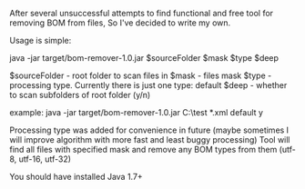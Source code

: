 After several unsuccessful attempts to find functional and free tool for removing BOM from files,
So I've decided to write my own.

Usage is simple:

java -jar target/bom-remover-1.0.jar $sourceFolder $mask $type $deep

$sourceFolder - root folder to scan files in
$mask - files mask
$type - processing type. Currently there is just one type: default
$deep - whether to scan subfolders of root folder (y/n)

example: java -jar target/bom-remover-1.0.jar C:\test *.xml default y

Processing type was added for convenience in future (maybe sometimes I will improve algorithm with more fast and least buggy processing)
Tool will find all files with specified mask and remove any BOM types from them (utf-8, utf-16, utf-32)

You should have installed Java 1.7+



